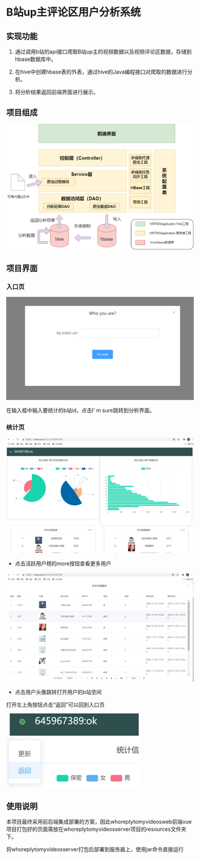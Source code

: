# B站up主评论区用户分析系统

## 实现功能

1. 通过调用b站的api接口爬取B站up主的视频数据以及视频评论区数据，存储到hbase数据库中。

2. 在hive中创建hbase表的外表，通过hive的Java编程接口对爬取的数据进行分析。

3. 将分析结果返回前端界面进行展示。

## 项目组成

![image-20210427213638513](.img/README/image-20210427213638513.png)

## 项目界面

### 入口页

![image-20210427213833223](.img/README/image-20210427213833223.png)

在输入框中输入要统计的b站id，点击I’ m sure跳转到分析界面。

### 统计页

![image-20210427213930273](.img/README/image-20210427213930273.png)

- 点击活跃用户榜的more按钮查看更多用户

![image-20210427213955948](.img/README/image-20210427213955948.png)

- 点击用户头像跳转打开用户的b站空间

打开左上角按钮点击“返回”可以回到入口页

![img](.img/README/wps6.jpg) 

## 使用说明

本项目最终采用前后端集成部署的方案，因此whoreplytomyvideosweb前端vue项目打包好的页面需放在whoreplytomyvideosserver项目的resources文件夹下。

将whoreplytomyvideosserver打包后部署到服务器上，使用jar命令直接运行